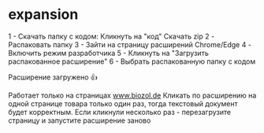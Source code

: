 # expansion
1 - Скачать папку с кодом:
  Кликнуть на "код"
  Скачать zip
2 - Распаковать папку
3 - Зайти на страницу расширений Chrome/Edge
4 - Включить режим разработчика
5 - Кликнуть на "Загрузить распакованное расширение"
6 - Выбрать распакованную папку с кодом

Расширение загружено 👍

Работает только на страницах www.biozol.de
Кликать по расширению на одной странице товара только один раз, тогда текстовый документ будет корректным. Если кликнули несколько раз - перезагрузите страницу и запустите расширение заново
    
